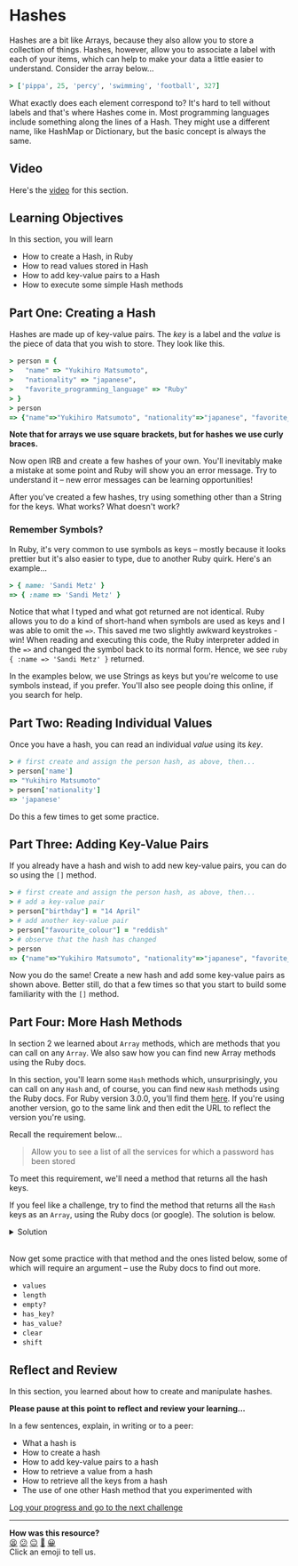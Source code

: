 # Hashes

Hashes are a bit like Arrays, because they also allow you to store a collection of things. Hashes, however, allow you to associate a label with each of your items, which can help to make your data a little easier to understand.  Consider the array below...

```ruby
> ['pippa', 25, 'percy', 'swimming', 'football', 327]
```

What exactly does each element correspond to? It's hard to tell without labels and that's where Hashes come in. Most programming languages include something along the lines of a Hash. They might use a different name, like HashMap or Dictionary, but the basic concept is always the same.

## Video

Here's the [video](https://youtu.be/XYw5GQEoNqk) for this section.

## Learning Objectives

In this section, you will learn

- How to create a Hash, in Ruby
- How to read values stored in Hash
- How to add key-value pairs to a Hash
- How to execute some simple Hash methods

## Part One: Creating a Hash

Hashes are made up of key-value pairs. The _key_ is a label and the _value_ is the piece of data that you wish to store. They look like this.

```ruby
> person = {
>   "name" => "Yukihiro Matsumoto",
>   "nationality" => "japanese",
>   "favorite_programming_language" => "Ruby"
> }
> person
=> {"name"=>"Yukihiro Matsumoto", "nationality"=>"japanese", "favorite_programming_language"=>"Ruby"}
```

**Note that for arrays we use square brackets, but for hashes we use curly braces.**

Now open IRB and create a few hashes of your own. You'll inevitably make a mistake at some point and Ruby will show you an error message. Try to understand it – new error messages can be learning opportunities!

After you've created a few hashes, try using something other than a String for the keys. What works? What doesn't work?

### Remember Symbols?

In Ruby, it's very common to use symbols as keys – mostly because it looks prettier but it's also easier to type, due to another Ruby quirk. Here's an example...

```ruby
> { name: 'Sandi Metz' }
=> { :name => 'Sandi Metz' }
```

Notice that what I typed and what got returned are not identical. Ruby allows you to do a kind of short-hand when symbols are used as keys and I was able to omit the `=>`. This saved me two slightly awkward keystrokes - win! When reading and executing this code, the Ruby interpreter added in the `=>` and changed the symbol back to its normal form.  Hence, we see `ruby { :name => 'Sandi Metz' }` returned.

In the examples below, we use Strings as keys but you're welcome to use symbols instead, if you prefer. You'll also see people doing this online, if you search for help.

## Part Two: Reading Individual Values

Once you have a hash, you can read an individual _value_ using its _key_.

```ruby
> # first create and assign the person hash, as above, then...
> person['name']
=> "Yukihiro Matsumoto"
> person['nationality']
=> 'japanese'
```

Do this a few times to get some practice.

## Part Three: Adding Key-Value Pairs

If you already have a hash and wish to add new key-value pairs, you can do so using the `[]` method.

```ruby
> # first create and assign the person hash, as above, then...
> # add a key-value pair
> person["birthday"] = "14 April"
> # add another key-value pair
> person["favourite_colour"] = "reddish"
> # observe that the hash has changed
> person
=> {"name"=>"Yukihiro Matsumoto", "nationality"=>"japanese", "favorite_programming_language"=>"Ruby", "birthday"=>"14 April", "favourite_colour"=>"reddish}
```

Now you do the same! Create a new hash and add some key-value pairs as shown above. Better still, do that a few times so that you start to build some familiarity with the `[]` method.

## Part Four: More Hash Methods

In section 2 we learned about `Array` methods, which are methods that you can call on any `Array`.  We also saw how you can find new Array methods using the Ruby docs.

In this section, you'll learn some `Hash` methods which, unsurprisingly, you can call on any `Hash` and, of course, you can find new `Hash` methods using the Ruby docs.  For Ruby version 3.0.0, you'll find them [here](https://ruby-doc.org/core-3.0.0/Hash.html).  If you're using another version, go to the same link and then edit the URL to reflect the version you're using.

Recall the requirement below...

> Allow you to see a list of all the services for which a password has been stored

To meet this requirement, we'll need a method that returns all the hash keys.

If you feel like a challenge, try to find the method that returns all the `Hash` keys as an `Array`, using the Ruby docs (or google).  The solution is below.

<details>
  <summary>Solution</summary>
  <img src="../images/hash_keys.png"></img>
</details>
<br>

Now get some practice with that method and the ones listed below, some of which will require an argument – use the Ruby docs to find out more.

- `values`
- `length`
- `empty?`
- `has_key?`
- `has_value?`
- `clear`
- `shift`

## Reflect and Review

In this section, you learned about how to create and manipulate hashes.

**Please pause at this point to reflect and review your learning...**

In a few sentences, explain, in writing or to a peer:
- What a hash is
- How to create a hash
- How to add key-value pairs to a hash
- How to retrieve a value from a hash
- How to retrieve all the keys from a hash
- The use of one other Hash method that you experimented with


[Log your progress and go to the next challenge](https://makers-event-logger.herokuapp.com/?event=03_introducing_hashes.md&repository=makersacademy%2Fruby_foundations&redirect=chapter2%2F04_introducing_classes.md)

<!-- BEGIN GENERATED SECTION DO NOT EDIT -->

---

**How was this resource?**  
[😫](https://airtable.com/shrUJ3t7KLMqVRFKR?prefill_Repository=makersacademy%2Fruby_foundations&prefill_File=chapter2%2F03_introducing_hashes.md&prefill_Sentiment=😫) [😕](https://airtable.com/shrUJ3t7KLMqVRFKR?prefill_Repository=makersacademy%2Fruby_foundations&prefill_File=chapter2%2F03_introducing_hashes.md&prefill_Sentiment=😕) [😐](https://airtable.com/shrUJ3t7KLMqVRFKR?prefill_Repository=makersacademy%2Fruby_foundations&prefill_File=chapter2%2F03_introducing_hashes.md&prefill_Sentiment=😐) [🙂](https://airtable.com/shrUJ3t7KLMqVRFKR?prefill_Repository=makersacademy%2Fruby_foundations&prefill_File=chapter2%2F03_introducing_hashes.md&prefill_Sentiment=🙂) [😀](https://airtable.com/shrUJ3t7KLMqVRFKR?prefill_Repository=makersacademy%2Fruby_foundations&prefill_File=chapter2%2F03_introducing_hashes.md&prefill_Sentiment=😀)  
Click an emoji to tell us.

<!-- END GENERATED SECTION DO NOT EDIT -->
